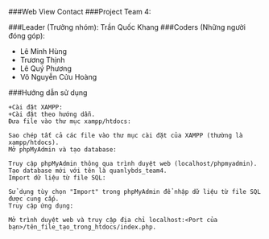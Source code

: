 
###Web View Contact
###Project Team 4:

###Leader (Trưởng nhóm): Trần Quốc Khang
###Coders (Những người đóng góp):

+ Lê Minh Hùng
+ Trương Thịnh
+ Lê Quý Phương
+ Võ Nguyễn Cửu Hoàng

###Hướng dẫn sử dụng
```
+Cài đặt XAMPP:
+Cài đặt theo hướng dẫn.
Đưa file vào thư mục xampp/htdocs:

Sao chép tất cả các file vào thư mục cài đặt của XAMPP (thường là xampp/htdocs).
Mở phpMyAdmin và tạo database:

Truy cập phpMyAdmin thông qua trình duyệt web (localhost/phpmyadmin).
Tạo database mới với tên là quanlybds_team4.
Import dữ liệu từ file SQL:

Sử dụng tùy chọn "Import" trong phpMyAdmin để nhập dữ liệu từ file SQL được cung cấp.
Truy cập ứng dụng:

Mở trình duyệt web và truy cập địa chỉ localhost:<Port của bạn>/tên_file_tạo_trong_htdocs/index.php.
```
